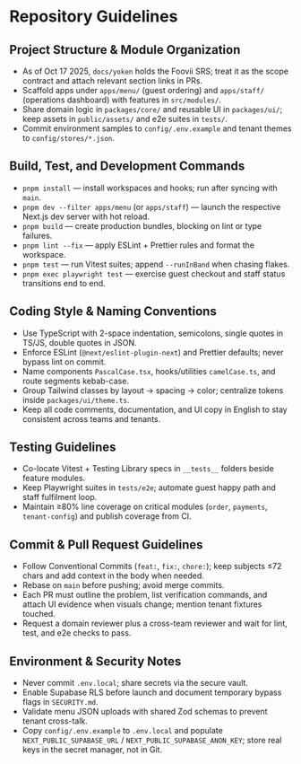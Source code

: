# Repository Guidelines

## Project Structure & Module Organization
- As of Oct 17 2025, `docs/yoken` holds the Foovii SRS; treat it as the scope contract and attach relevant section links in PRs.
- Scaffold apps under `apps/menu/` (guest ordering) and `apps/staff/` (operations dashboard) with features in `src/modules/`.
- Share domain logic in `packages/core/` and reusable UI in `packages/ui/`; keep assets in `public/assets/` and e2e suites in `tests/`.
- Commit environment samples to `config/.env.example` and tenant themes to `config/stores/*.json`.

## Build, Test, and Development Commands
- `pnpm install` — install workspaces and hooks; run after syncing with `main`.
- `pnpm dev --filter apps/menu` (or `apps/staff`) — launch the respective Next.js dev server with hot reload.
- `pnpm build` — create production bundles, blocking on lint or type failures.
- `pnpm lint --fix` — apply ESLint + Prettier rules and format the workspace.
- `pnpm test` — run Vitest suites; append `--runInBand` when chasing flakes.
- `pnpm exec playwright test` — exercise guest checkout and staff status transitions end to end.

## Coding Style & Naming Conventions
- Use TypeScript with 2-space indentation, semicolons, single quotes in TS/JS, double quotes in JSON.
- Enforce ESLint (`@next/eslint-plugin-next`) and Prettier defaults; never bypass lint on commit.
- Name components `PascalCase.tsx`, hooks/utilities `camelCase.ts`, and route segments kebab-case.
- Group Tailwind classes by layout → spacing → color; centralize tokens inside `packages/ui/theme.ts`.
- Keep all code comments, documentation, and UI copy in English to stay consistent across teams and tenants.

## Testing Guidelines
- Co-locate Vitest + Testing Library specs in `__tests__` folders beside feature modules.
- Keep Playwright suites in `tests/e2e`; automate guest happy path and staff fulfilment loop.
- Maintain ≥80% line coverage on critical modules (`order`, `payments`, `tenant-config`) and publish coverage from CI.

## Commit & Pull Request Guidelines
- Follow Conventional Commits (`feat:`, `fix:`, `chore:`); keep subjects ≤72 chars and add context in the body when needed.
- Rebase on `main` before pushing; avoid merge commits.
- Each PR must outline the problem, list verification commands, and attach UI evidence when visuals change; mention tenant fixtures touched.
- Request a domain reviewer plus a cross-team reviewer and wait for lint, test, and e2e checks to pass.

## Environment & Security Notes
- Never commit `.env.local`; share secrets via the secure vault.
- Enable Supabase RLS before launch and document temporary bypass flags in `SECURITY.md`.
- Validate menu JSON uploads with shared Zod schemas to prevent tenant cross-talk.
- Copy `config/.env.example` to `.env.local` and populate `NEXT_PUBLIC_SUPABASE_URL` / `NEXT_PUBLIC_SUPABASE_ANON_KEY`; store real keys in the secret manager, not in Git.
